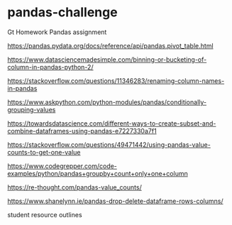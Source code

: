 # pandas-challenge
Gt Homework Pandas assignment


https://pandas.pydata.org/docs/reference/api/pandas.pivot_table.html

https://www.datasciencemadesimple.com/binning-or-bucketing-of-column-in-pandas-python-2/

https://stackoverflow.com/questions/11346283/renaming-column-names-in-pandas

https://www.askpython.com/python-modules/pandas/conditionally-grouping-values

https://towardsdatascience.com/different-ways-to-create-subset-and-combine-dataframes-using-pandas-e7227330a7f1

https://stackoverflow.com/questions/49471442/using-pandas-value-counts-to-get-one-value

https://www.codegrepper.com/code-examples/python/pandas+groupby+count+only+one+column

https://re-thought.com/pandas-value_counts/

https://www.shanelynn.ie/pandas-drop-delete-dataframe-rows-columns/

student resource outlines
